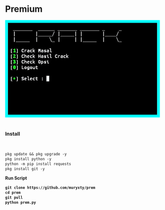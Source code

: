 # Premium


<img src="https://github.com/Mr-XsZ1/fb/blob/main/ss/Screenshot_20220915-171405_Termux-picsay.jpg"/>
<br><br>
<h3>Install</h3><br>

```
pkg update && pkg upgrade -y
pkg install python -y
python -m pip install requests
pkg install git -y
```
<b>Run Script

```
git clone https://github.com/muryxty/prem
cd prem
git pull
python prem.py
```

